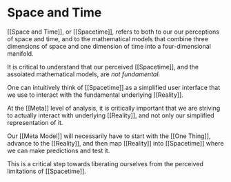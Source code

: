 # Space and Time

[[Space and Time]], or [[Spacetime]], refers to both to our our perceptions of space and time, and to the mathematical models that combine three dimensions of space and one dimension of time into a four-dimensional manifold. 

It is critical to understand that our perceived [[Spacetime]], and the assoiated mathematical models, are _not fundamental_. 

One can intuitively think of [[Spacetime]] as a simplified user interface that we use to interact with the fundamental underlying [[Reality]]. 

At the [[Meta]] level of analysis, it is critically important that we are striving to actually interact with underlying [[Reality]], and not only our simplified representation of it. 

Our [[Meta Model]] will necessarily have to start with the [[One Thing]], advance to the [[Reality]], and then map [[Reality]] into [[Spacetime]] where we can make predictions and test it. 

This is a critical step towards liberating ourselves from the perceived limitations of [[Spacetime]]. 
